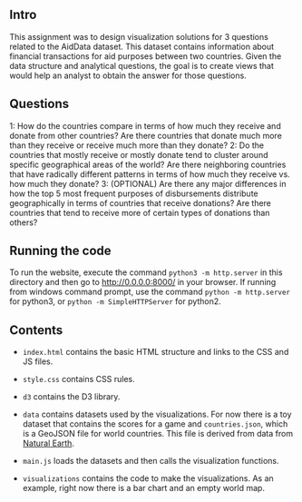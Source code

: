 ## Intro

This assignment was to design visualization solutions for 3 questions related to the AidData dataset. This dataset contains information about financial transactions for aid purposes between two countries. Given the data structure and analytical questions, the goal is to create views that would help an analyst to obtain the answer for those questions.

## Questions

1: How do the countries compare in terms of how much they receive and donate from other countries? Are there countries that donate much more than they receive or receive much more than they donate?
2: Do the countries that mostly receive or mostly donate tend to cluster around specific geographical areas of the world? Are there neighboring countries that have radically different patterns in terms of how much they receive vs. how much they donate?
3: (OPTIONAL) Are there any major differences in how the top 5 most frequent purposes of disbursements distribute geographically in terms of  countries that receive donations? Are there countries that tend to receive more of certain types of donations than others?

## Running the code

To run the website, execute the command `python3 -m http.server` in this directory and then go to http://0.0.0.0:8000/ in your browser.
If running from windows command prompt, use the command `python -m http.server` for python3, or `python -m SimpleHTTPServer` for python2. 

## Contents

* `index.html` contains the basic HTML structure and links to the CSS and JS files.

* `style.css` contains CSS rules.

* `d3` contains the D3 library.

* `data` contains datasets used by the visualizations. For now there is a toy dataset that contains the scores for a game and `countries.json`, which is a GeoJSON file for world countries. This file is derived from data from [Natural Earth](https://www.naturalearthdata.com).

* `main.js` loads the datasets and then calls the visualization functions.

* `visualizations` contains the code to make the visualizations. As an example, right now there is a bar chart and an empty world map.
